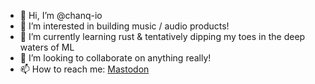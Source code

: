 - 👋 Hi, I’m @chanq-io
- 👀 I’m interested in building music / audio products!
- 🌱 I’m currently learning rust & tentatively dipping my toes in the deep waters of ML
- 💞️ I’m looking to collaborate on anything really!
- 📫 How to reach me: <a rel="me" href="https://hachyderm.io/@snnbrr">Mastodon</a>

<!---
chanq-io/chanq-io is a ✨ special ✨ repository because its `README.md` (this file) appears on your GitHub profile.
You can click the Preview link to take a look at your changes.
--->
